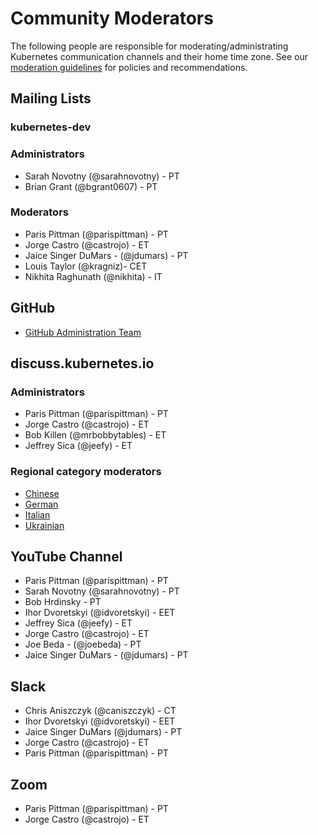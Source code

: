 # Community Moderators

The following people are responsible for moderating/administrating Kubernetes communication channels and their home time zone. 
See our [moderation guidelines](./moderation.md) for policies and recommendations.

## Mailing Lists

### kubernetes-dev

### Administrators

- Sarah Novotny (@sarahnovotny) - PT
- Brian Grant (@bgrant0607) - PT

### Moderators

- Paris Pittman (@parispittman) - PT
- Jorge Castro (@castrojo) - ET
- Jaice Singer DuMars - (@jdumars) - PT
- Louis Taylor (@kragniz)- CET
- Nikhita Raghunath (@nikhita) - IT

## GitHub

- [GitHub Administration Team](https://github.com/kubernetes/community/tree/master/github-management#github-administration-team)

## discuss.kubernetes.io

### Administrators

- Paris Pittman (@parispittman) - PT
- Jorge Castro (@castrojo) - ET 
- Bob Killen (@mrbobbytables) - ET
- Jeffrey Sica (@jeefy) - ET

### Regional category moderators

- [Chinese]
- [German]
- [Italian]
- [Ukrainian]

## YouTube Channel

- Paris Pittman (@parispittman) - PT
- Sarah Novotny (@sarahnovotny) - PT
- Bob Hrdinsky - PT
- Ihor Dvoretskyi (@idvoretskyi) - EET
- Jeffrey Sica (@jeefy) - ET
- Jorge Castro (@castrojo) - ET
- Joe Beda - (@joebeda) - PT
- Jaice Singer DuMars - (@jdumars) - PT

## Slack

- Chris Aniszczyk (@caniszczyk) - CT
- Ihor Dvoretskyi (@idvoretskyi) - EET
- Jaice Singer DuMars (@jdumars) - PT
- Jorge Castro (@castrojo) - ET
- Paris Pittman (@parispittman) - PT

## Zoom

- Paris Pittman (@parispittman) - PT
- Jorge Castro (@castrojo) - ET


[Chinese]: https://discuss.kubernetes.io/t/about-the-chinese-category/2881
[German]: https://discuss.kubernetes.io/t/about-the-german-category/3152
[Italian]: https://discuss.kubernetes.io/t/about-the-italian-category/2917/2
[Ukrainian]: https://discuss.kubernetes.io/t/about-the-ukrainian-category/2916
